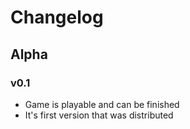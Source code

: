 # Changelog
## Alpha
### v0.1
- Game is playable and can be finished
- It's first version that was distributed

